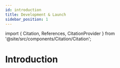 ```yaml
---
id: introduction
title: Development & Launch
sidebar_position: 1
---
```


import { Citation, References, CitationProvider } from '@site/src/components/Citation/Citation';

# Introduction

